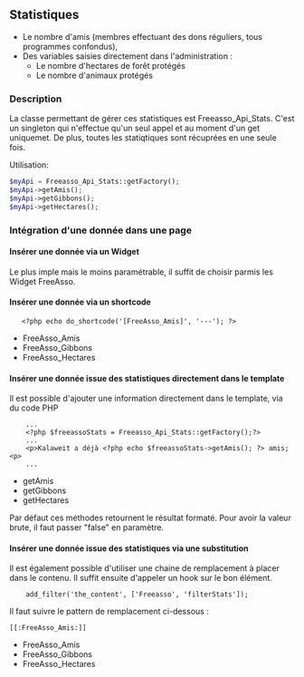 ## Statistiques

* Le nombre d'amis (membres effectuant des dons réguliers, tous programmes confondus),
* Des variables saisies directement dans l'administration :
    * Le nombre d'hectares de forêt protégés
    * Le nombre d'animaux protégés

### Description

La classe permettant de gérer ces statistiques est Freeasso_Api_Stats.
C'est un singleton qui n'effectue qu'un seul appel et au moment d'un get uniquemet.
De plus, toutes les statiqtiques sont récuprées en une seule fois.

Utilisation:

```PHP
$myApi = Freeasso_Api_Stats::getFactory();
$myApi->getAmis();
$myApi->getGibbons();
$myApi->getHectares();
```

### Intégration d'une donnée dans une page

#### Insérer une donnée via un Widget

Le plus imple mais le moins paramétrable, il suffit de choisir parmis les Widget FreeAsso.

#### Insérer une donnée via un shortcode

```
   <?php echo do_shortcode('[FreeAsso_Amis]', '---'); ?>
```

* FreeAsso_Amis
* FreeAsso_Gibbons
* FreeAsso_Hectares

#### Insérer une donnée issue des statistiques directement dans le template

Il est possible d'ajouter une information directement dans le template, via du code PHP

```
    ...
    <?php $freeassoStats = Freeasso_Api_Stats::getFactory();?>
    ...
    <p>Kalaweit a déjà <?php echo $freeassoStats->getAmis(); ?> amis;<p>
    ...
```

* getAmis
* getGibbons
* getHectares

Par défaut ces méthodes retournent le résultat formaté. Pour avoir la valeur brute, il faut passer "false" en paramètre.

#### Insérer une donnée issue des statistiques via une substitution

Il est également possible d'utiliser une chaine de remplacement à placer dans le contenu. Il suffit ensuite d'appeler un hook sur le bon élément.

```
    add_filter('the_content', ['Freeasso', 'filterStats']);
```

Il faut suivre le pattern de remplacement ci-dessous :

```
[[:FreeAsso_Amis:]]
```

* FreeAsso_Amis
* FreeAsso_Gibbons
* FreeAsso_Hectares

